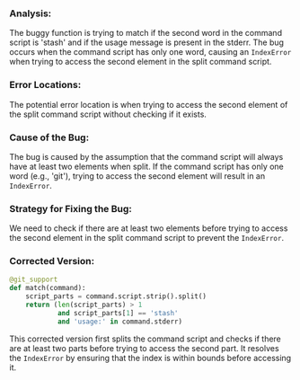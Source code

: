 ### Analysis:
The buggy function is trying to match if the second word in the command script is 'stash' and if the usage message is present in the stderr. The bug occurs when the command script has only one word, causing an `IndexError` when trying to access the second element in the split command script.

### Error Locations:
The potential error location is when trying to access the second element of the split command script without checking if it exists.

### Cause of the Bug:
The bug is caused by the assumption that the command script will always have at least two elements when split. If the command script has only one word (e.g., 'git'), trying to access the second element will result in an `IndexError`.

### Strategy for Fixing the Bug:
We need to check if there are at least two elements before trying to access the second element in the split command script to prevent the `IndexError`.

### Corrected Version:
```python
@git_support
def match(command):
    script_parts = command.script.strip().split()
    return (len(script_parts) > 1
            and script_parts[1] == 'stash'
            and 'usage:' in command.stderr)
```

This corrected version first splits the command script and checks if there are at least two parts before trying to access the second part. It resolves the `IndexError` by ensuring that the index is within bounds before accessing it.